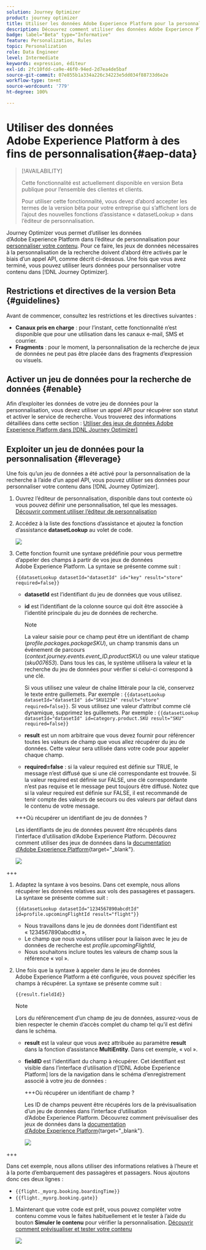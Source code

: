```yaml
---
solution: Journey Optimizer
product: journey optimizer
title: Utiliser les données Adobe Experience Platform pour la personnalisation (version bêta)
description: Découvrez comment utiliser des données Adobe Experience Platform pour la personnalisation.
badge: label="Beta" type="Informative"
feature: Personalization, Rules
topic: Personalization
role: Data Engineer
level: Intermediate
keywords: expression, éditeur
exl-id: 2fc10fdd-ca9e-46f0-94ed-2d7ea4de5baf
source-git-commit: 07e855b1a334a226c34223e5dd034f88733d6e2e
workflow-type: tm+mt
source-wordcount: '779'
ht-degree: 100%

---
```


# Utiliser des données Adobe Experience Platform à des fins de personnalisation{#aep-data}

>[!AVAILABILITY]
>
>Cette fonctionnalité est actuellement disponible en version Beta publique pour l’ensemble des clientes et clients.
>
>Pour utiliser cette fonctionnalité, vous devez d’abord accepter les termes de la version bêta pour votre entreprise qui s’affichent lors de l’ajout des nouvelles fonctions d’assistance « datasetLookup » dans l’éditeur de personnalisation.

Journey Optimizer vous permet d’utiliser les données d’Adobe Experience Platform dans l’éditeur de personnalisation pour [personnaliser votre contenu](../personalization/personalize.md). Pour ce faire, les jeux de données nécessaires à la personnalisation de la recherche doivent d’abord être activés par le biais d’un appel API, comme décrit ci-dessous. Une fois que vous avez terminé, vous pouvez utiliser leurs données pour personnaliser votre contenu dans [!DNL Journey Optimizer].

## Restrictions et directives de la version Beta {#guidelines}

Avant de commencer, consultez les restrictions et les directives suivantes :

* **Canaux pris en charge** : pour l’instant, cette fonctionnalité n’est disponible que pour une utilisation dans les canaux e-mail, SMS et courrier.
* **Fragments** : pour le moment, la personnalisation de la recherche de jeux de données ne peut pas être placée dans des fragments d’expression ou visuels.

## Activer un jeu de données pour la recherche de données {#enable}

Afin d’exploiter les données de votre jeu de données pour la personnalisation, vous devez utiliser un appel API pour récupérer son statut et activer le service de recherche. Vous trouverez des informations détaillées dans cette section : [Utiliser des jeux de données Adobe Experience Platform dans [!DNL Journey Optimizer]](../data/lookup-aep-data.md)

## Exploiter un jeu de données pour la personnalisation {#leverage}

Une fois qu’un jeu de données a été activé pour la personnalisation de la recherche à l’aide d’un appel API, vous pouvez utiliser ses données pour personnaliser votre contenu dans [!DNL Journey Optimizer].

1. Ouvrez l’éditeur de personnalisation, disponible dans tout contexte où vous pouvez définir une personnalisation, tel que les messages. [Découvrir comment utiliser l’éditeur de personnalisation](../personalization/personalization-build-expressions.md)

1. Accédez à la liste des fonctions d’assistance et ajoutez la fonction d’assistance **datasetLookup** au volet de code.

   ![](assets/aep-data-helper.png)

1. Cette fonction fournit une syntaxe prédéfinie pour vous permettre d’appeler des champs à partir de vos jeux de données Adobe Experience Platform. La syntaxe se présente comme suit :

   ```
   {{datasetLookup datasetId="datasetId" id="key" result="store" required=false}}
   ```

   * **datasetId** est l’identifiant du jeu de données que vous utilisez.
   * **id** est l’identifiant de la colonne source qui doit être associée à l’identité principale du jeu de données de recherche.

     >[!NOTE]
     >
     >La valeur saisie pour ce champ peut être un identifiant de champ (*profile.packages.packageSKU*), un champ transmis dans un événement de parcours (*context.journey.events.event_ID.productSKU*) ou une valeur statique (*sku007653*). Dans tous les cas, le système utilisera la valeur et la recherche du jeu de données pour vérifier si celui-ci correspond à une clé.
     >
     >Si vous utilisez une valeur de chaîne littérale pour la clé, conservez le texte entre guillemets. Par exemple : `{{datasetLookup datasetId="datasetId" id="SKU1234" result="store" required=false}}`. Si vous utilisez une valeur d’attribut comme clé dynamique, supprimez les guillemets. Par exemple : `{{datasetLookup datasetId="datasetId" id=category.product.SKU result="SKU" required=false}}`

   * **result** est un nom arbitraire que vous devez fournir pour référencer toutes les valeurs de champ que vous allez récupérer du jeu de données. Cette valeur sera utilisée dans votre code pour appeler chaque champ.

   * **required=false** : si la valeur required est définie sur TRUE, le message n’est diffusé que si une clé correspondante est trouvée. Si la valeur required est définie sur FALSE, une clé correspondante n’est pas requise et le message peut toujours être diffusé. Notez que si la valeur required est définie sur FALSE, il est recommandé de tenir compte des valeurs de secours ou des valeurs par défaut dans le contenu de votre message.

   +++Où récupérer un identifiant de jeu de données ?

   Les identifiants de jeu de données peuvent être récupérés dans l’interface d’utilisation d’Adobe Experience Platform. Découvrez comment utiliser des jeux de données dans la [documentation d’Adobe Experience Platform](https://experienceleague.adobe.com/fr/docs/experience-platform/catalog/datasets/user-guide#view-datasets){target="_blank"}.

   ![](assets/aep-data-dataset.png)

+++

1. Adaptez la syntaxe à vos besoins. Dans cet exemple, nous allons récupérer les données relatives aux vols des passagères et passagers. La syntaxe se présente comme suit :

   ```
   {{datasetLookup datasetId="1234567890abcdtId" id=profile.upcomingFlightId result="flight"}}
   ```

   * Nous travaillons dans le jeu de données dont l’identifiant est « 1234567890abcdtId »,
   * Le champ que nous voulons utiliser pour la liaison avec le jeu de données de recherche est *profile.upcomingFlightId*,
   * Nous souhaitons inclure toutes les valeurs de champ sous la référence « vol ».

1. Une fois que la syntaxe à appeler dans le jeu de données Adobe Experience Platform a été configurée, vous pouvez spécifier les champs à récupérer. La syntaxe se présente comme suit :

   ```
   {{result.fieldId}}
   ```

   >[!NOTE]
   >
   >Lors du référencement d’un champ de jeu de données, assurez-vous de bien respecter le chemin d’accès complet du champ tel qu’il est défini dans le schéma.

   * **result** est la valeur que vous avez attribuée au paramètre **result** dans la fonction d’assistance **MultiEntity**. Dans cet exemple, « vol ».
   * **fieldID** est l’identifiant du champ à récupérer. Cet identifiant est visible dans l’interface d’utilisation d’[!DNL Adobe Experience Platform] lors de la navigation dans le schéma d’enregistrement associé à votre jeu de données :

     +++Où récupérer un identifiant de champ ?

     Les ID de champs peuvent être récupérés lors de la prévisualisation d’un jeu de données dans l’interface d’utilisation d’Adobe Experience Platform. Découvrez comment prévisualiser des jeux de données dans la [documentation d’Adobe Experience Platform](https://experienceleague.adobe.com/fr/docs/experience-platform/catalog/datasets/user-guide#preview){target="_blank"}.

     ![](assets/aep-data-field.png)

+++

   Dans cet exemple, nous allons utiliser des informations relatives à l’heure et à la porte d’embarquement des passagères et passagers. Nous ajoutons donc ces deux lignes :

   * `{{flight._myorg.booking.boardingTime}}`
   * `{{flight._myorg.booking.gate}}`

1. Maintenant que votre code est prêt, vous pouvez compléter votre contenu comme vous le faites habituellement et le tester à l’aide du bouton **Simuler le contenu** pour vérifier la personnalisation. [Découvrir comment prévisualiser et tester votre contenu](../content-management/preview-test.md)


   ![](assets/aep-data-sample.png)
